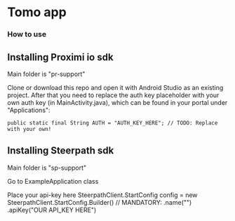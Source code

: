 # Tomo app


### How to use

## Installing Proximi io sdk

Main folder is "pr-support"

Clone or download this repo and open it with Android Studio as an existing project.
After that you need to replace the auth key placeholder with your own auth key (in MainActivity.java), which can be found in your portal under "Applications":

```
public static final String AUTH = "AUTH_KEY_HERE"; // TODO: Replace with your own!
```
## Installing Steerpath sdk

Main folder is "sp-support"

Go to ExampleApplication class

Place your api-key here
SteerpathClient.StartConfig config =  new SteerpathClient.StartConfig.Builder()
                // MANDATORY:
                .name("")
                .apiKey("OUR API_KEY HERE")